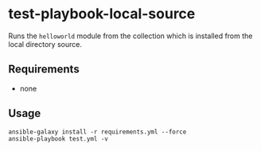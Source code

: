 # test-playbook-local-source

Runs the `helloworld` module from the collection which is installed from the local directory source.

## Requirements

* none

## Usage

```
ansible-galaxy install -r requirements.yml --force
ansible-playbook test.yml -v
```
